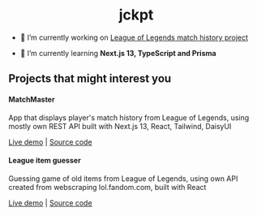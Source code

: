 <h1 align="center">jckpt</h1>

- 🔭 I’m currently working on [League of Legends match history project](https://github.com/Jckpt/league-match-history)

- 🌱 I’m currently learning **Next.js 13, TypeScript and Prisma**

## Projects that might interest you 

<h4>MatchMaster</h4>
<p>App that displays player's match history from League of Legends, using mostly own REST API built with Next.js 13, React, Tailwind, DaisyUI</p>
<a href="https://league-match-history.vercel.app/">Live demo</a> | <a href="https://github.com/Jckpt/league-match-history">Source code</a>

<h4>League item guesser</h4>
<p>Guessing game of old items from League of Legends, using own API created from webscraping lol.fandom.com, built with React </p>
<a href="league-item-guesser.vercel.app/">Live demo</a> | <a href="https://github.com/Jckpt/League-item-guesser">Source code</a>
